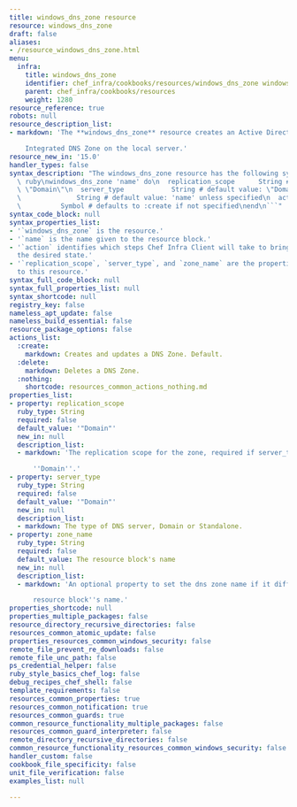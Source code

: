 ```yaml
---
title: windows_dns_zone resource
resource: windows_dns_zone
draft: false
aliases:
- /resource_windows_dns_zone.html
menu:
  infra:
    title: windows_dns_zone
    identifier: chef_infra/cookbooks/resources/windows_dns_zone windows_dns_zone
    parent: chef_infra/cookbooks/resources
    weight: 1280
resource_reference: true
robots: null
resource_description_list:
- markdown: 'The **windows_dns_zone** resource creates an Active Directory

    Integrated DNS Zone on the local server.'
resource_new_in: '15.0'
handler_types: false
syntax_description: "The windows_dns_zone resource has the following syntax:\n\n```\
  \ ruby\nwindows_dns_zone 'name' do\n  replication_scope      String # default value:\
  \ \"Domain\"\n  server_type            String # default value: \"Domain\"\n  zone_name\
  \              String # default value: 'name' unless specified\n  action       \
  \          Symbol # defaults to :create if not specified\nend\n```"
syntax_code_block: null
syntax_properties_list:
- '`windows_dns_zone` is the resource.'
- '`name` is the name given to the resource block.'
- '`action` identifies which steps Chef Infra Client will take to bring the node into
  the desired state.'
- '`replication_scope`, `server_type`, and `zone_name` are the properties available
  to this resource.'
syntax_full_code_block: null
syntax_full_properties_list: null
syntax_shortcode: null
registry_key: false
nameless_apt_update: false
nameless_build_essential: false
resource_package_options: false
actions_list:
  :create:
    markdown: Creates and updates a DNS Zone. Default.
  :delete:
    markdown: Deletes a DNS Zone.
  :nothing:
    shortcode: resources_common_actions_nothing.md
properties_list:
- property: replication_scope
  ruby_type: String
  required: false
  default_value: '"Domain"'
  new_in: null
  description_list:
  - markdown: 'The replication scope for the zone, required if server_type set to

      ''Domain''.'
- property: server_type
  ruby_type: String
  required: false
  default_value: '"Domain"'
  new_in: null
  description_list:
  - markdown: The type of DNS server, Domain or Standalone.
- property: zone_name
  ruby_type: String
  required: false
  default_value: The resource block's name
  new_in: null
  description_list:
  - markdown: 'An optional property to set the dns zone name if it differs from the

      resource block''s name.'
properties_shortcode: null
properties_multiple_packages: false
resource_directory_recursive_directories: false
resources_common_atomic_update: false
properties_resources_common_windows_security: false
remote_file_prevent_re_downloads: false
remote_file_unc_path: false
ps_credential_helper: false
ruby_style_basics_chef_log: false
debug_recipes_chef_shell: false
template_requirements: false
resources_common_properties: true
resources_common_notification: true
resources_common_guards: true
common_resource_functionality_multiple_packages: false
resources_common_guard_interpreter: false
remote_directory_recursive_directories: false
common_resource_functionality_resources_common_windows_security: false
handler_custom: false
cookbook_file_specificity: false
unit_file_verification: false
examples_list: null

---
```

